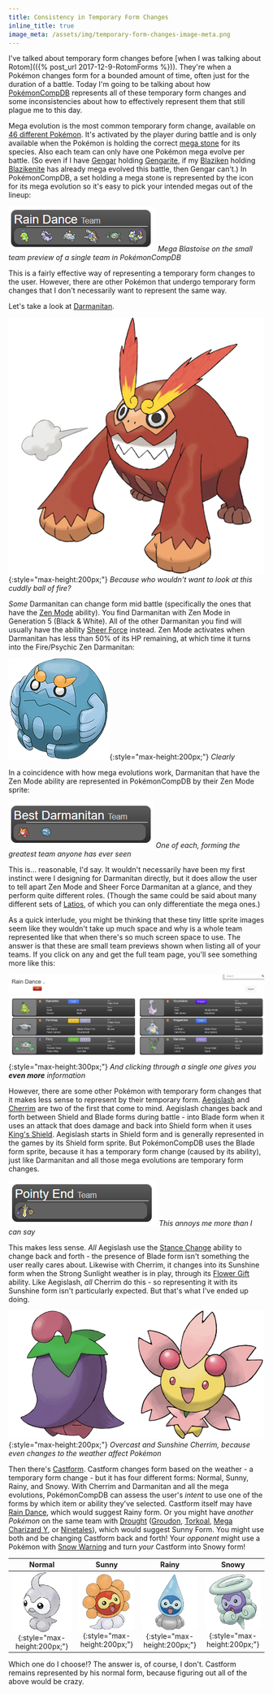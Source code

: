 ```yaml
---
title: Consistency in Temporary Form Changes
inline_title: true
image_meta: /assets/img/temporary-form-changes-image-meta.png
---
```


I've talked about temporary form changes before [when I was talking about Rotom](({% post_url 2017-12-9-RotomForms %})). They're when a Pokémon changes form for a bounded amount of time, often just for the duration of a battle. Today I'm going to be talking about how [PokémonCompDB](/pokemoncompdb.html) represents all of these temporary form changes and some inconsistencies about how to effectively represent them that still plague me to this day.

Mega evolution is the most common temporary form change, available on [46 different Pokémon](https://bulbapedia.bulbagarden.net/wiki/Mega_Evolution). It's activated by the player during battle and is only available when the Pokémon is holding the correct [mega stone](https://bulbapedia.bulbagarden.net/wiki/Mega_Stone) for its species. Also each team can only have one Pokémon mega evolve per battle. (So even if I have [Gengar](https://www.serebii.net/pokedex-sm/094.shtml) holding [Gengarite](https://www.serebii.net/itemdex/gengarite.shtml), if my [Blaziken](https://www.serebii.net/pokedex-sm/257.shtml) holding [Blazikenite](https://www.serebii.net/itemdex/blazikenite.shtml) has already mega evolved this battle, then Gengar can't.) In PokémonCompDB, a set holding a mega stone is represented by the icon for its mega evolution so it's easy to pick your intended megas out of the lineup:

![](/assets/img/pokemoncompdb-team-with-mega.PNG)
*Mega Blastoise on the small team preview of a single team in PokémonCompDB*

This is a fairly effective way of representing a temporary form changes to the user. However, there are other Pokémon that undergo temporary form changes that I don't necessarily want to represent the same way.

Let's take a look at [Darmanitan](https://www.serebii.net/pokedex-sm/555.shtml).

![](/assets/img/darmanitan.png){:style="max-height:200px;"}
*Because who wouldn't want to look at this cuddly ball of fire?*

*Some* Darmanitan can change form mid battle (specifically the ones that have the [Zen Mode](https://www.serebii.net/abilitydex/zenmode.shtml) ability). You find Darmanitan with Zen Mode in Generation 5 (Black & White). All of the other Darmanitan you find will usually have the ability [Sheer Force](https://www.serebii.net/abilitydex/sheerforce.shtml) instead. Zen Mode activates when Darmanitan has less than 50% of its HP remaining, at which time it turns into the Fire/Psychic Zen Darmanitan:

![](/assets/img/darmanitan-zen.png){:style="max-height:200px;"}
*Clearly*

In a coincidence with how mega evolutions work, Darmanitan that have the Zen Mode ability are represented in PokémonCompDB by their Zen Mode sprite:

![](/assets/img/pokemoncompdb-darmanitan-team.PNG)
*One of each, forming the greatest team anyone has ever seen*

This is... reasonable, I'd say. It wouldn't necessarily have been my first instinct were I designing for Darmanitan directly, but it does allow the user to tell apart Zen Mode and Sheer Force Darmanitan at a glance, and they perform quite different roles. (Though the same could be said about many different sets of [Latios](https://www.serebii.net/pokedex-sm/381.shtml), of which you can only differentiate the mega ones.)

As a quick interlude, you might be thinking that these tiny little sprite images seem like they wouldn't take up much space and why is a whole team represented like that when there's so much screen space to use. The answer is that these are small team previews shown when listing all of your teams. If you click on any and get the full team page, you'll see something more like this:

![](/assets/img/pokemoncompdb-team-summary.PNG){:style="max-height:300px;"}
*And clicking through a single one gives you **even more** information*

However, there are some other Pokémon with temporary form changes that it makes less sense to represent by their temporary form. [Aegislash](https://www.serebii.net/pokedex-sm/681.shtml) and [Cherrim](https://www.serebii.net/pokedex-sm/421.shtml) are two of the first that come to mind. Aegislash changes back and forth between Shield and Blade forms during battle - into Blade form when it uses an attack that does damage and back into Shield form when it uses [King's Shield](https://www.serebii.net/attackdex-sm/king'sshield.shtml). Aegislash starts in Shield form and is generally represented in the games by its Shield form sprite. But PokémonCompDB uses the Blade form sprite, because it has a temporary form change (caused by its ability), just like Darmanitan and all those mega evolutions are temporary form changes.

![](/assets/img/pokemoncompdb-aegislash-team.PNG)
*This annoys me more than I can say*

This makes less sense. *All* Aegislash use the [Stance Change](https://www.serebii.net/abilitydex/stancechange.shtml) ability to change back and forth - the presence of Blade form isn't something the user really cares about. Likewise with Cherrim, it changes into its Sunshine form when the Strong Sunlight weather is in play, through its [Flower Gift](https://www.serebii.net/abilitydex/flowergift.shtml) ability. Like Aegislash, *all* Cherrim do this - so representing it with its Sunshine form isn't particularly expected. But that's what I've ended up doing.

![](/assets/img/cherrim-forms.png){:style="max-height:200px;"}
*Overcast and Sunshine Cherrim, because even changes to the weather affect Pokémon*

Then there's [Castform](https://www.serebii.net/pokedex-sm/351.shtml). Castform changes form based on the weather - a temporary form change - but it has four different forms: Normal, Sunny, Rainy, and Snowy. With Cherrim and Darmanitan and all the mega evolutions, PokémonCompDB can assess the user's *intent* to use one of the forms by which item or ability they've selected. Castform itself may have [Rain Dance](https://www.serebii.net/attackdex-dp/raindance.shtml), which would suggest Rainy form. Or you might have *another Pokémon* on the same team with [Drought](https://www.serebii.net/abilitydex/drought.shtml) ([Groudon](https://www.serebii.net/pokedex-sm/383.shtml), [Torkoal](https://www.serebii.net/pokedex-sm/324.shtml), [Mega Charizard Y](https://www.serebii.net/pokedex-sm/006.shtml#megaevo), or [Ninetales](https://www.serebii.net/pokedex-sm/038.shtml)), which would suggest Sunny Form. You might use both and be changing Castform back and forth! Your *opponent* might use a Pokémon with [Snow Warning](https://www.serebii.net/abilitydex/snowwarning.shtml) and turn *your* Castform into Snowy form!

| Normal | Sunny | Rainy | Snowy |
:-------:|:-----:|:-----:|:------:
| ![](/assets/img/castform-normal.png){:style="max-height:200px;"} | ![](/assets/img/castform-sunny.png){:style="max-height:200px;"} | ![](/assets/img/castform-rainy.png){:style="max-height:200px;"} | ![](/assets/img/castform-snowy.png){:style="max-height:200px;"} |

Which one do I choose!? The answer is, of course, I don't. Castform remains represented by his normal form, because figuring out all of the above would be crazy.